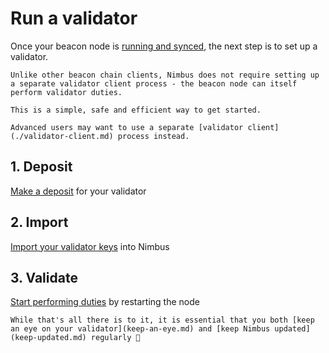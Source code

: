 # Run a validator

Once your beacon node is [running and synced](./quick-start.md), the next step is to set up a validator.

```admonish note
Unlike other beacon chain clients, Nimbus does not require setting up a separate validator client process - the beacon node can itself perform validator duties.

This is a simple, safe and efficient way to get started.

Advanced users may want to use a separate [validator client](./validator-client.md) process instead.
```

## 1. Deposit

[Make a deposit](./deposit.md) for your validator

## 2. Import

[Import your validator keys](./keys.md) into Nimbus

## 3. Validate

[Start performing duties](./connect-eth2.md) by restarting the node

```admonish tip
While that's all there is to it, it is essential that you both [keep an eye on your validator](keep-an-eye.md) and [keep Nimbus updated](keep-updated.md) regularly 💫
```
